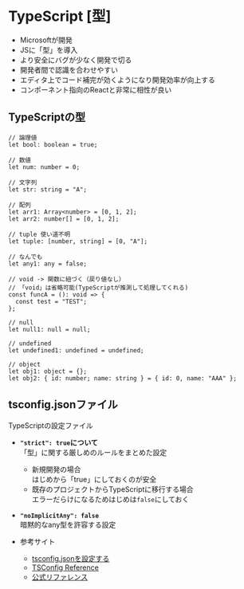 # TypeScript [型]

- Microsoftが開発
- JSに「型」を導入
- より安全にバグが少なく開発で切る
- 開発者間で認識を合わせやすい
- エディタ上でコード補完が効くようになり開発効率が向上する
- コンポーネント指向のReactと非常に相性が良い

## TypeScriptの型
```
// 論理値
let bool: boolean = true;

// 数値
let num: number = 0;

// 文字列
let str: string = "A";

// 配列
let arr1: Array<number> = [0, 1, 2];
let arr2: number[] = [0, 1, 2];

// tuple 使い道不明
let tuple: [number, string] = [0, "A"];

// なんでも
let any1: any = false;

// void -> 関数に紐づく（戻り値なし）
// 「void」は省略可能(TypeScriptが推測して処理してくれる)
const funcA = (): void => {
  const test = "TEST";
};

// null
let null1: null = null;

// undefined
let undefined1: undefined = undefined;

// object
let obj1: object = {};
let obj2: { id: number; name: string } = { id: 0, name: "AAA" };
```

## tsconfig.jsonファイル 
TypeScriptの設定ファイル

- **`"strict": true`について**  
「型」に関する厳しめのルールをまとめた設定  
  - 新規開発の場合  
  はじめから「true」にしておくのが安全
  - 既存のプロジェクトからTypeScriptに移行する場合  
  エラーだらけになるためはじめは`false`にしておく

- **`"noImplicitAny": false`**  
暗黙的なany型を許容する設定  

- 参考サイト
  - [tsconfig.jsonを設定する](https://typescriptbook.jp/reference/tsconfig/tsconfig.json-settings)
  - [TSConfig Reference](https://runebook.dev/ja/docs/typescript/-index-)
  - [公式リファレンス](https://www.typescriptlang.org/ja/tsconfig)
